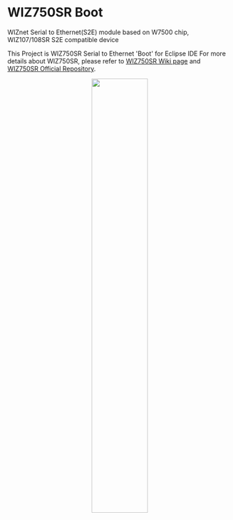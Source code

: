 # WIZ750SR Boot
WIZnet Serial to Ethernet(S2E) module based on W7500 chip, WIZ107/108SR S2E compatible device

This Project is WIZ750SR Serial to Ethernet 'Boot' for Eclipse IDE
For more details about WIZ750SR, please refer to [WIZ750SR Wiki page](https://wizwiki.net/wiki/doku.php?id=products:wiz750sr:start) and [WIZ750SR Official Repository](https://github.com/Wiznet/WIZ750SR).

<!-- WIZ750SR pic -->
<p align="center">
  <img width="50%" src="http://www.wiznet.io/wp-content/uploads/2016/11/WIZ750SR_QuarterView.png" />
</p> 
